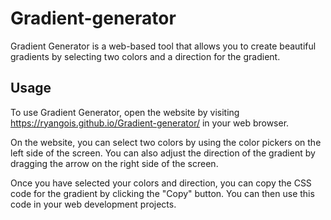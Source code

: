 # Gradient-generator

Gradient Generator is a web-based tool that allows you to create beautiful gradients by selecting two colors and a direction for the gradient.

## Usage
To use Gradient Generator, open the website by visiting https://ryangois.github.io/Gradient-generator/ in your web browser.

On the website, you can select two colors by using the color pickers on the left side of the screen. You can also adjust the direction of the gradient by dragging the arrow on the right side of the screen.

Once you have selected your colors and direction, you can copy the CSS code for the gradient by clicking the "Copy" button. You can then use this code in your web development projects.
